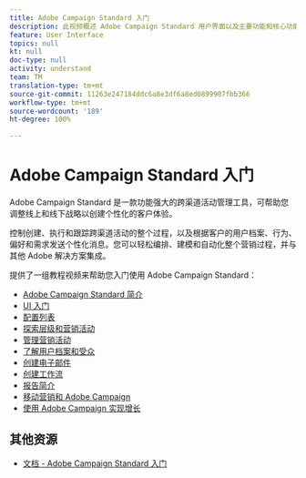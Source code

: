 ```yaml
---
title: Adobe Campaign Standard 入门
description: 此视频概述 Adobe Campaign Standard 用户界面以及主要功能和核心功能。
feature: User Interface
topics: null
kt: null
doc-type: null
activity: understand
team: TM
translation-type: tm+mt
source-git-commit: 11263e247184ddc6a8e3df6a8ed0899907fbb366
workflow-type: tm+mt
source-wordcount: '189'
ht-degree: 100%

---
```



# Adobe Campaign Standard 入门

Adobe Campaign Standard 是一款功能强大的跨渠道活动管理工具，可帮助您调整线上和线下战略以创建个性化的客户体验。

控制创建、执行和跟踪跨渠道活动的整个过程，以及根据客户的用户档案、行为、偏好和需求发送个性化消息。您可以轻松编排、建模和自动化整个营销过程，并与其他 Adobe 解决方案集成。

提供了一组教程视频来帮助您入门使用 Adobe Campaign Standard：

* [Adobe Campaign Standard 简介](/help/getting-started/adobe-campaign-standard-introduction.md)
* [UI 入门](/help/getting-started/getting-started-with-the-ui.md)
* [配置列表](/help/getting-started/configure-a-list.md)
* [探索层级和营销活动](/help/getting-started/explore-hierarchy-and-marketing-activities.md)
* [管理营销活动](/help/getting-started/managing-campaigns.md)
* [了解用户档案和受众](/help/getting-started/understanding-profiles-and-audiences.md)
* [创建电子邮件](https://experienceleague.adobe.com/docs/campaign-standard-learn/tutorials/communication-channels/email/create-email-from-homepage.html?lang=zh-Hans)
* [创建工作流](/help/managing-processes-and-data/creating-a-workflow.md)
* [报告简介](/help/getting-started/reporting-with-adobe-campaign-introduction.md)
* [移动营销和 Adobe Campaign](/help/getting-started/mobile-marketing-with-adobe-campaign.md)
* [使用 Adobe Campaign 实现增长](/help/getting-started/growing-with-adobe-campaign.md)

## 其他资源

* [文档 - Adobe Campaign Standard 入门](https://docs.adobe.com/content/help/zh-Hans/campaign-standard/using/getting-started/about-campaign-standard.html)
